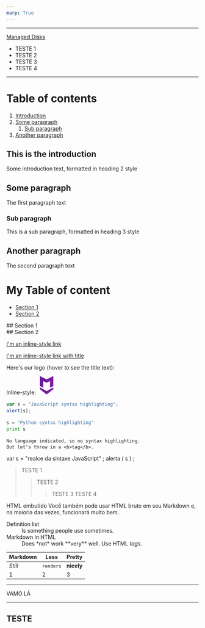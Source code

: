 ```yaml
---
marp: True
---
```

---
[Managed Disks](#managed-disks)
* TESTE 1
* TESTE 2
* TESTE 3
* TESTE 4
---

# Table of contents
1. [Introduction](#introduction)
2. [Some paragraph](#paragraph1)
    1. [Sub paragraph](#subparagraph1)
3. [Another paragraph](#paragraph2)

## This is the introduction <a name="introduction"></a>
Some introduction text, formatted in heading 2 style

## Some paragraph <a name="paragraph1"></a>
The first paragraph text

### Sub paragraph <a name="subparagraph1"></a>
This is a sub paragraph, formatted in heading 3 style

## Another paragraph <a name="paragraph2"></a>
The second paragraph text


# My Table of content
- [Section 1](#id-section1)
- [Section 2](#id-section2)

<div id='id-section1'/>
## Section 1
<div id='id-section2'/>
## Section 2


[I'm an inline-style link](https://www.google.com)

[I'm an inline-style link with title](https://www.google.com "Google's Homepage")

Here's our logo (hover to see the title text):

Inline-style: 
![alt text](https://github.com/adam-p/markdown-here/raw/master/src/common/images/icon48.png "Logo Title Text 1")

```javascript
var s = "JavaScript syntax highlighting";
alert(s);
```

```python
s = "Python syntax highlighting"
print s
```

```
No language indicated, so no syntax highlighting. 
But let's throw in a <b>tag</b>.
```
var  s  =  "realce da sintaxe JavaScript" ; 
alerta ( s ) ;


> TESTE 1
>> TESTE 2
>>> TESTE 3
>>> TESTE 4 

HTML embutido
Você também pode usar HTML bruto em seu Markdown e, na maioria das vezes, funcionará muito bem.



<dl>
  <dt>Definition list</dt>
  <dd>Is something people use sometimes.</dd>

  <dt>Markdown in HTML</dt>
  <dd>Does *not* work **very** well. Use HTML <em>tags</em>.</dd>
</dl>


Markdown | Less | Pretty
--- | --- | ---
*Still* | `renders` | **nicely**
1 | 2 | 3
---
VAMO LÁ

***
TESTE 
---


 